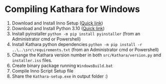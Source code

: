 # Compiling Kathara for Windows

1. Download and Install Inno Setup ([Quick link](http://www.jrsoftware.org/download.php/is.exe))
2. Download and Install Python 3.10 ([Quick link](https://www.python.org/downloads/release/python-3107/))
3. Install pyinstaller `python -m pip install pyinstaller` (from an Administrator cmd or Powershell)
3. Install Kathara python dependencies `python -m pip install -r ..\..\src\requirements.txt` (from an Administrator cmd or Powershell)
4. Change the Kathara version number in both `src/Kathara/version.py` and `installer.iss` files.
5. Create binary package running `WindowsBuild.bat`
6. Compile Inno Script Setup file
7. Share the `Kathara-setup.exe` in output folder :)